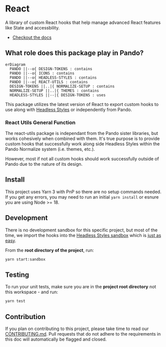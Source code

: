 # React

A library of custom React hooks that help manage advanced React features like State and accessbility.

- [Checkout the docs](design.pluralsight.com/development/react-utils)

## What role does this package play in Pando?

```mermaid
erDiagram
  PANDO ||--o{ DESIGN-TOKENS : contains
  PANDO ||--o{ ICONS : contains
  PANDO ||--o{ HEADLESS-STYLES : contains
  PANDO ||--o{ REACT-UTILS : contains
  DESIGN-TOKENS ||..|{ NORMALIZE-SETUP : contains
  NORMALIZE-SETUP ||..|{ THEMES : contains
  HEADLESS-STYLES ||--|{ DESIGN-TOKENS : uses
```

This package utilizes the latest version of React to export custom hooks to use along with [Headless Styles](https://design.pluralsight.com/docs/next/development/headless-styles/intro) or independently from Pando.

### React Utils General Function

The react-utils package is independant from the Pando sister libraries, but works cohesively when combined with them. It's true purpose is to provide custom hooks that successfully work along side Headless Styles within the Pando Normalize system (i.e. themes, etc.).

However, most if not all custom hooks should work successfully outside of Pando due to the nature of its design.

## Install

This project uses Yarn 3 with PnP so there are no setup commands needed. If you get any errors, you may need to run an initial `yarn install` or esnure you are using Node >= 18.

## Development

There is no development sandbox for this specific project, but most of the time, we import the hooks into the [Headless Styles sandbox](https://github.com/pluralsight/pando/tree/main/packages/headless-styles/sandbox) which is [just as easy](https://github.com/pluralsight/pando/blob/main/packages/headless-styles/sandbox/src/components/Tabs.jsx#L2-L8).

From the **root directory of the project**, run:

```bash
yarn start:sandbox
```

## Testing

To run your unit tests, make sure you are in the **project root directory** not this workspace - and run:

```bash
yarn test
```

## Contribution

If you plan on contributing to this project, please take time to read our [CONTRIBUTING.md](https://github.com/pluralsight/pando/blob/main/CONTRIBUTING.md). Pull requests that do not adhere to the requirements in this doc will automatically be flagged and closed.
